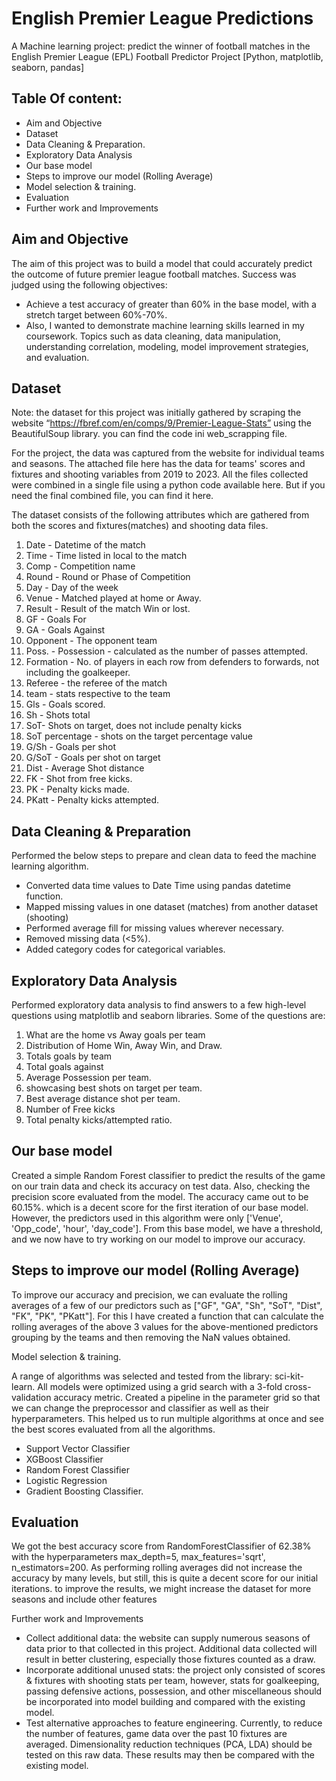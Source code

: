 # English Premier League Predictions
A Machine learning project: predict the winner of football matches in the English Premier League (EPL)
Football Predictor Project 
[Python, matplotlib, seaborn, pandas] 

## Table Of content: 
- Aim and Objective
- Dataset
- Data Cleaning & Preparation.
- Exploratory Data Analysis
- Our base model 
- Steps to improve our model (Rolling Average)
- Model selection & training. 
- Evaluation
- Further work and Improvements


## Aim and Objective
The aim of this project was to build a model that could accurately predict the outcome of future premier league football matches. Success was judged using the following objectives:
- Achieve a test accuracy of greater than 60% in the base model, with a stretch target between 60%-70%.
- Also, I wanted to demonstrate machine learning skills learned in my coursework. Topics such as data cleaning, data manipulation, understanding correlation, modeling, model improvement strategies, and evaluation. 

## Dataset 
Note: the dataset for this project was initially gathered by scraping the website “https://fbref.com/en/comps/9/Premier-League-Stats” using the BeautifulSoup library. you can find the code ini web_scrapping file.

For the project, the data was captured from the website for individual teams and seasons. The attached file here has the data for teams' scores and fixtures and shooting variables from 2019 to 2023. All the files collected were combined in a single file using a python code available here. But if you need the final combined file, you can find it here. 

The dataset consists of the following attributes which are gathered from both the scores and fixtures(matches) and shooting data files. 
1.	Date - Datetime of the match
2.	Time - Time listed in local to the match 
3.	Comp - Competition name
4.	Round - Round or Phase of Competition
5.	Day - Day of the week
6.	Venue - Matched played at home or Away. 
7.	Result - Result of the match Win or lost.
8.	GF - Goals For 
9.	GA - Goals Against
10.	Opponent - The opponent team
11.	Poss. - Possession - calculated as the number of passes attempted.
12.	Formation - No. of players in each row from defenders to forwards, not including the goalkeeper.
13.	Referee - the referee of the match
14.	team - stats respective to the team 
15.	Gls - Goals scored. 
16.	Sh - Shots total
17.	SoT- Shots on target, does not include penalty kicks
18.	SoT percentage - shots on the target percentage value
19.	G/Sh - Goals per shot 
20.	G/SoT - Goals per shot on target
21.	Dist - Average Shot distance
22.	FK - Shot from free kicks.
23.	PK - Penalty kicks made. 
24.	PKatt - Penalty kicks attempted.

## Data Cleaning & Preparation

Performed the below steps to prepare and clean data to feed the machine learning algorithm.

- Converted data time values to Date Time using pandas datetime function.
- Mapped missing values in one dataset (matches) from another dataset (shooting)
- Performed average fill for missing values wherever necessary. 
- Removed missing data (<5%).
- Added category codes for categorical variables. 

## Exploratory Data Analysis

Performed exploratory data analysis to find answers to a few high-level questions using matplotlib and seaborn libraries. Some of the questions are: 
1. What are the home vs Away goals per team
2. Distribution of Home Win, Away Win, and Draw.
3. Totals goals by team
4. Total goals against 
5. Average Possession per team.
6. showcasing best shots on target per team.
7. Best average distance shot per team.
8. Number of Free kicks 
9. Total penalty kicks/attempted ratio.  

## Our base model

Created a simple Random Forest classifier to predict the results of the game on our train data and check its accuracy on test data. Also, checking the precision score evaluated from the model. The accuracy came out to be 60.15%. which is a decent score for the first iteration of our base model. However, the predictors used in this algorithm were only ['Venue', 'Opp_code', 'hour', 'day_code'].  From this base model, we have a threshold, and we now have to try working on our model to improve our accuracy. 


## Steps to improve our model (Rolling Average)

To improve our accuracy and precision, we can evaluate the rolling averages of a few of our predictors such as ["GF", "GA", "Sh", "SoT", "Dist", "FK", "PK", "PKatt"]. For this I have created a function that can calculate the rolling averages of the above 3 values for the above-mentioned predictors grouping by the teams and then removing the NaN values obtained. 

Model selection & training. 

A range of algorithms was selected and tested from the library: sci-kit-learn. All models were optimized using a grid search with a 3-fold cross-validation accuracy metric. Created a pipeline in the parameter grid so that we can change the preprocessor and classifier as well as their hyperparameters. This helped us to run multiple algorithms at once and see the best scores evaluated from all the algorithms. 

- Support Vector Classifier
- XGBoost Classifier
- Random Forest Classifier
- Logistic Regression
- Gradient Boosting Classifier. 

## Evaluation

We got the best accuracy score from RandomForestClassifier of 62.38% with the hyperparameters max_depth=5, max_features='sqrt', n_estimators=200. As performing rolling averages did not increase the accuracy by many levels, but still, this is quite a decent score for our initial iterations. to improve the results, we might increase the dataset for more seasons and include other features

Further work and Improvements

- Collect additional data: the website can supply numerous seasons of data prior to that collected in this project. Additional data collected will result in better clustering, especially those fixtures counted as a draw.
- Incorporate additional unused stats: the project only consisted of scores & fixtures with shooting stats per team, however, stats for goalkeeping, passing defensive actions, possession, and other miscellaneous should be incorporated into model building and compared with the existing model. 
- Test alternative approaches to feature engineering. Currently, to reduce the number of features, game data over the past 10 fixtures are averaged. Dimensionality reduction techniques (PCA, LDA) should be tested on this raw data. These results may then be compared with the existing model.


